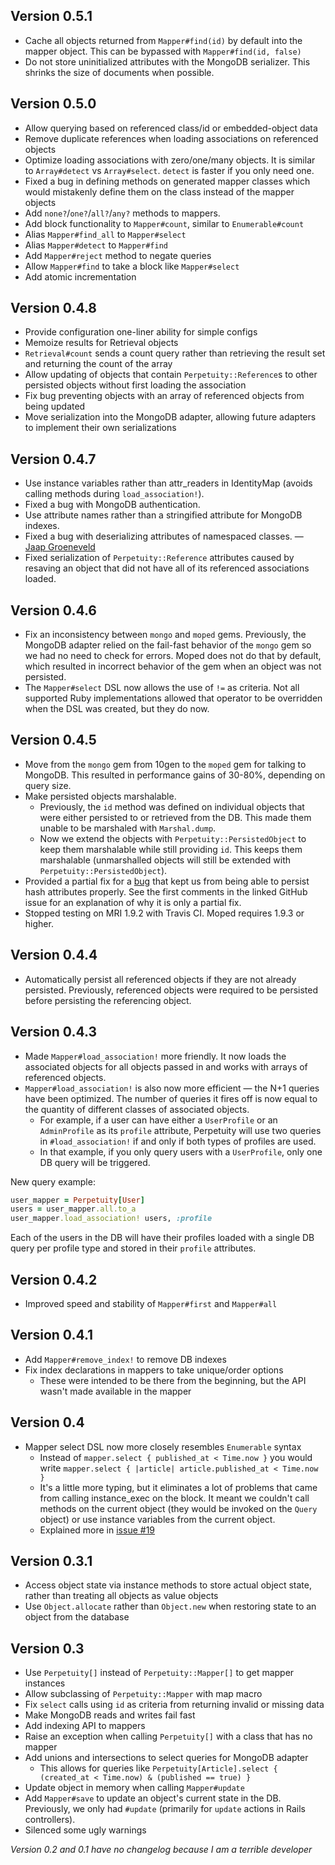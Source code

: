 ## Version 0.5.1

- Cache all objects returned from `Mapper#find(id)` by default into the mapper object. This can be bypassed with `Mapper#find(id, false)`
- Do not store uninitialized attributes with the MongoDB serializer. This shrinks the size of documents when possible.

## Version 0.5.0

- Allow querying based on referenced class/id or embedded-object data
- Remove duplicate references when loading associations on referenced objects
- Optimize loading associations with zero/one/many objects. It is similar to `Array#detect` vs `Array#select`. `detect` is faster if you only need one.
- Fixed a bug in defining methods on generated mapper classes which would mistakenly define them on the class instead of the mapper objects
- Add `none?`/`one?`/`all?`/`any?` methods to mappers.
- Add block functionality to `Mapper#count`, similar to `Enumerable#count`
- Alias `Mapper#find_all` to `Mapper#select`
- Alias `Mapper#detect` to `Mapper#find`
- Add `Mapper#reject` method to negate queries
- Allow `Mapper#find` to take a block like `Mapper#select`
- Add atomic incrementation

## Version 0.4.8

- Provide configuration one-liner ability for simple configs
- Memoize results for Retrieval objects
- `Retrieval#count` sends a count query rather than retrieving the result set and returning the count of the array
- Allow updating of objects that contain `Perpetuity::Reference`s to other persisted objects without first loading the association
- Fix bug preventing objects with an array of referenced objects from being updated
- Move serialization into the MongoDB adapter, allowing future adapters to implement their own serializations

## Version 0.4.7

- Use instance variables rather than attr_readers in IdentityMap (avoids calling methods during `load_association!`).
- Fixed a bug with MongoDB authentication.
- Use attribute names rather than a stringified attribute for MongoDB indexes.
- Fixed a bug with deserializing attributes of namespaced classes. — [Jaap Groeneveld](https://github.com/jgroeneveld)
- Fixed serialization of `Perpetuity::Reference` attributes caused by resaving an object that did not have all of its referenced associations loaded.

## Version 0.4.6

- Fix an inconsistency between `mongo` and `moped` gems. Previously, the MongoDB adapter relied on the fail-fast behavior of the `mongo` gem so we had no need to check for errors. Moped does not do that by default, which resulted in incorrect behavior of the gem when an object was not persisted.
- The `Mapper#select` DSL now allows the use of `!=` as criteria. Not all supported Ruby implementations allowed that operator to be overridden when the DSL was created, but they do now.

## Version 0.4.5

- Move from the `mongo` gem from 10gen to the `moped` gem for talking to MongoDB. This resulted in performance gains of 30-80%, depending on query size.
- Make persisted objects marshalable.
  - Previously, the `id` method was defined on individual objects that were either persisted to or retrieved from the DB. This made them unable to be marshaled with `Marshal.dump`.
  - Now we extend the objects with `Perpetuity::PersistedObject` to keep them marshalable while still providing `id`. This keeps them marshalable (unmarshalled objects will still be extended with `Perpetuity::PersistedObject`).
- Provided a partial fix for a [bug](https://github.com/jgaskins/perpetuity/issues/23) that kept us from being able to persist hash attributes properly. See the first comments in the linked GitHub issue for an explanation of why it is only a partial fix.
- Stopped testing on MRI 1.9.2 with Travis CI. Moped requires 1.9.3 or higher.

## Version 0.4.4

- Automatically persist all referenced objects if they are not already persisted. Previously, referenced objects were required to be persisted before persisting the referencing object.

## Version 0.4.3

- Made `Mapper#load_association!` more friendly. It now loads the associated objects for all objects passed in and works with arrays of referenced objects.
- `Mapper#load_association!` is also now more efficient — the N+1 queries have been optimized. The number of queries it fires off is now equal to the quantity of different classes of associated objects.
  - For example, if a user can have either a `UserProfile` or an `AdminProfile` as its `profile` attribute, Perpetuity will use two queries in `#load_association!` if and only if both types of profiles are used.
  - In that example, if you only query users with a `UserProfile`, only one DB query will be triggered.

New query example:

```ruby
user_mapper = Perpetuity[User]
users = user_mapper.all.to_a
user_mapper.load_association! users, :profile
```

Each of the users in the DB will have their profiles loaded with a single DB query per profile type and stored in their `profile` attributes.

## Version 0.4.2

- Improved speed and stability of `Mapper#first` and `Mapper#all`

## Version 0.4.1

- Add `Mapper#remove_index!` to remove DB indexes
- Fix index declarations in mappers to take unique/order options
  - These were intended to be there from the beginning, but the API wasn't made available in the mapper

## Version 0.4

- Mapper select DSL now more closely resembles `Enumerable` syntax
  - Instead of `mapper.select { published_at < Time.now }` you would write `mapper.select { |article| article.published_at < Time.now }`
  - It's a little more typing, but it eliminates a lot of problems that came from calling instance_exec on the block. It meant we couldn't call methods on the current object (they would be invoked on the `Query` object) or use instance variables from the current object.
  - Explained more in [issue #19](https://github.com/jgaskins/perpetuity/issues/19)

## Version 0.3.1

- Access object state via instance methods to store actual object state, rather than treating all objects as value objects
- Use `Object.allocate` rather than `Object.new` when restoring state to an object from the database

## Version 0.3

- Use `Perpetuity[]` instead of `Perpetuity::Mapper[]` to get mapper instances
- Allow subclassing of `Perpetuity::Mapper` with map macro
- Fix `select` calls using `id` as criteria from returning invalid or missing data
- Make MongoDB reads and writes fail fast
- Add indexing API to mappers
- Raise an exception when calling `Perpetuity[]` with a class that has no mapper
- Add unions and intersections to select queries for MongoDB adapter
  - This allows for queries like `Perpetuity[Article].select { (created_at < Time.now) & (published == true) }`
- Update object in memory when calling `Mapper#update`
- Add `Mapper#save` to update an object's current state in the DB. Previously, we only had `#update` (primarily for `update` actions in Rails controllers).
- Silenced some ugly warnings

*Version 0.2 and 0.1 have no changelog because I am a terrible developer*
